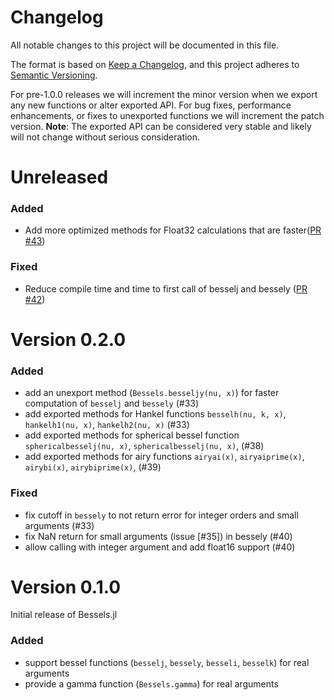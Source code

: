 # Changelog
All notable changes to this project will be documented in this file.

The format is based on [Keep a Changelog](https://keepachangelog.com/en/1.0.0/),
and this project adheres to [Semantic Versioning](https://semver.org/spec/v2.0.0.html).

For pre-1.0.0 releases we will increment the minor version when we export any new functions or alter exported API.
For bug fixes, performance enhancements, or fixes to unexported functions we will increment the patch version.
**Note**: The exported API can be considered very stable and likely will not change without serious consideration.

# Unreleased

### Added
 - Add more optimized methods for Float32 calculations that are faster([PR #43](https://github.com/JuliaMath/Bessels.jl/pull/43))

### Fixed
 - Reduce compile time and time to first call of besselj and bessely ([PR #42](https://github.com/JuliaMath/Bessels.jl/pull/42))

# Version 0.2.0

### Added
 - add an unexport method (`Bessels.besseljy(nu, x)`) for faster computation of `besselj` and `bessely` (#33)
 - add exported methods for Hankel functions `besselh(nu, k, x)`, `hankelh1(nu, x)`, `hankelh2(nu, x)` (#33)
 - add exported methods for spherical bessel function `sphericalbesselj(nu, x)`, `sphericalbesselj(nu, x)`, (#38)
 - add exported methods for airy functions `airyai(x)`, `airyaiprime(x)`, `airybi(x)`, `airybiprime(x)`, (#39)

### Fixed
 - fix cutoff in `bessely` to not return error for integer orders and small arguments (#33)
 - fix NaN return for small arguments (issue [#35]) in bessely (#40)
 - allow calling with integer argument and add float16 support (#40)

# Version 0.1.0

Initial release of Bessels.jl

### Added

 - support bessel functions (`besselj`, `bessely`, `besseli`, `besselk`) for real arguments
 - provide a gamma function (`Bessels.gamma`) for real arguments
